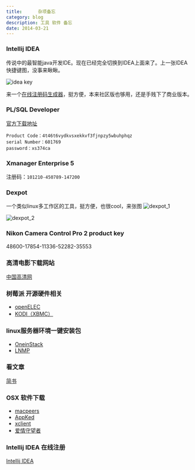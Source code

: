 ```yaml
---
title:      杂项备忘
category: blog
description: 工具 软件 备忘
date: 2014-03-21
---
```


### Intellij IDEA
传说中的最智能java开发IDE。现在已经完全切换到IDEA上面来了。上一张IDEA快捷键图，没事来瞅瞅。

![idea key](/images/intellij_idea/key_map.png)

来一个[在线注册码生成器][1]，挺方便，本来社区版也够用，还是手贱下了商业版本。

### PL/SQL Developer 

[官方下载地址][4]


    Product Code：4t46t6vydkvsxekkvf3fjnpzy5wbuhphqz
    serial Number：601769
    password：xs374ca

### Xmanager Enterprise 5

注册码：`101210-450789-147200`

### Dexpot
一个类似linux多工作区的工具，挺方便，也很cool，来张图
![dexpot_1](/images/dexpot/dexpot_1.jpg)

![dexpot_2](/images/dexpot/dexpot_2.jpg)

### Nikon Camera Control Pro 2 product key
  48600-17854-11336-52282-35553  

### 高清电影下载网站
[中国高清网][2]


### 树莓派 开源硬件相关
* [openELEC](http://openelec.tv/)
* [KODI（XBMC）](https://kodi.tv)


### linux服务器环境一键安装包
* [OneinStack](http://oneinstack.com/)
* [LNMP](http://lnmp.org/)

### 看文章
[简书][3]

### OSX 软件下载
* [macpeers](http://www.macpeers.com/)
* [AppKed](https://www.macbed.com/)
* [xclient](http://xclient.info/)
* [爱情守望者](http://www.waitsun.com)


### Intellij IDEA 在线注册
[Intellij IDEA](http://idea.lanyus.com/)

[1]: http://174.140.163.89/keygen/idea.htm 'Intellij IDEA'
[2]: http://gaoqing.la 'gaoqing'
[3]: http://jianshu.io 'jianshu'
[4]: http://download.allroundautomations.com/plsqldev1100.exe
